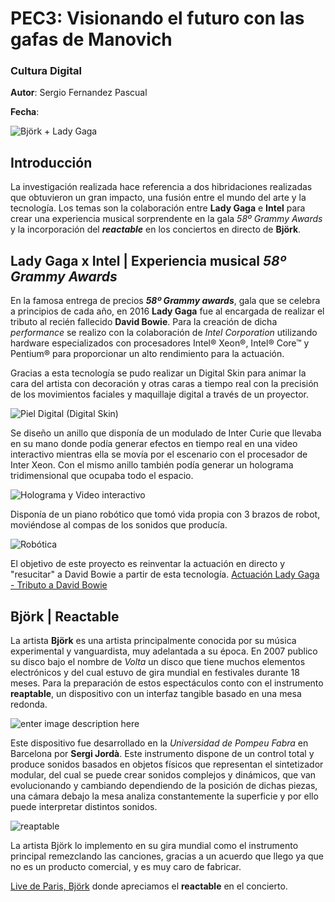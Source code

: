 # PEC3: Visionando el futuro con las gafas de Manovich

### Cultura Digital

**Autor**: Sergio Fernandez Pascual

**Fecha**:


![Björk + Lady Gaga](https://1.bp.blogspot.com/-ytsIKtXboYY/YFPMgX5VLWI/AAAAAAAAEi4/34-SUrSWZF4RgvM637KcxVZY4cESQyCVACLcBGAsYHQ/s1080/bjork-fala-sobre-lady-gaga.jpg)

## Introducción
La investigación realizada hace referencia a dos hibridaciones realizadas que obtuvieron un gran impacto, una fusión entre el mundo del arte y la tecnología. Los temas son la colaboración entre **Lady Gaga** e **Intel** para crear una experiencia musical sorprendente en la gala *58º Grammy Awards* y la incorporación del ***reactable*** en los conciertos en directo de **Björk**.


## Lady Gaga x Intel | Experiencia musical *58º Grammy Awards*

En la famosa entrega de precios ***58º Grammy awards***, gala que se celebra a principios de cada año, en 2016 **Lady Gaga** fue al encargada de realizar el tributo al recién fallecido **David Bowie**. Para la creación de dicha *performance* se realizo con la colaboración de *Intel Corporation* utilizando hardware especializados con procesadores Intel® Xeon®, Intel® Core™ y Pentium® para proporcionar un alto rendimiento para la actuación.

Gracias a esta tecnología se pudo realizar un Digital Skin para animar la cara del artista con decoración y otras caras a tiempo real con la precisión de los movimientos faciales y maquillaje digital a través de un proyector.

![Piel Digital (Digital Skin)](https://i-d-images.vice.com/images/articles/meta/2016/02/16/lady-gaga-revoluciona-los-grammy-con-su-actuacin-tributo-a-david-bowie-1455614995.jpeg?crop=1xw:1xh;center,center&resize=650:*&output-quality=50)

Se diseño un anillo que disponía de un modulado de Inter Curie que llevaba en su mano donde podía generar efectos en tiempo real en una video interactivo mientras ella se movía por el escenario con el procesador de Inter Xeon. Con el mismo anillo también podía generar un holograma tridimensional que ocupaba todo el espacio.

![Holograma y Video interactivo](https://www.digitalavmagazine.com/wp-content/uploads/2016/02/Intel-Lady-Gaga-Grammy5.jpg)

Disponía de un piano robótico que tomó vida propia con 3 brazos de robot, moviéndose al compas de los sonidos que producía.

![Robótica](https://www.ibtimes.com.au/sites/au.ibtimes.com/files/styles/v2_article_large/public/2016/02/22/lady-gaga-dancing-piano.jpg?itok=O_esxRZR)

El objetivo de este proyecto es reinventar la actuación en directo y "resucitar" a David Bowie a partir de esta tecnología.
[Actuación Lady Gaga - Tributo a David Bowie](https://www.eitb.eus/es/cultura/musica/videos/detalle/3840316/video-lady-gaga-ilumina-grammy-su-tributo-david-bowie/)


## Björk | Reactable

La artista **Björk** es una artista principalmente conocida por su música experimental y vanguardista, muy adelantada a su época. En 2007 publico su disco bajo el nombre de *Volta* un disco que tiene muchos elementos electrónicos y del cual estuvo de gira mundial en festivales durante 18 meses. Para la preparación de estos espectáculos conto con el instrumento **reaptable**, un dispositivo con un interfaz tangible basado en una mesa redonda.

![enter image description here](https://live.staticflickr.com/3073/2621835752_f14136d116_b.jpg)

Este dispositivo fue desarrollado en la *Universidad de Pompeu Fabra* en Barcelona por **Sergi Jordà**. Este instrumento dispone de un control total y produce sonidos basados en objetos físicos que representan el sintetizador modular, del cual se puede crear sonidos complejos y dinámicos, que van evolucionando y cambiando dependiendo de la posición de dichas piezas, una cámara debajo la mesa analiza constantemente la superficie y por ello puede interpretar distintos sonidos.

![reaptable ](https://upload.wikimedia.org/wikipedia/commons/thumb/e/e3/Reactable_Multitouch.jpg/1200px-Reactable_Multitouch.jpg)

La artista Björk lo implemento en su gira mundial como el instrumento principal remezclando las canciones, gracias a un acuerdo que llego ya que no es un producto comercial, y es muy caro de fabricar.

[Live de Paris, Björk](https://www.youtube.com/watch?v=jOP1C0nepLs) donde apreciamos el **reactable** en el concierto.
